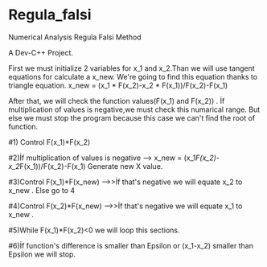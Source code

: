 # Regula_falsi
Numerical Analysis Regula Falsi Method

A Dev-C++ Project.

First we must initialize 2 variables for x_1 and x_2.Than we will use tangent equations for calculate a x_new.
We're going to find this equation thanks to triangle equation.
x_new = (x_1 * F(x_2)-x_2 * F(x_1))/F(x_2)-F(x_1)

After that, we will check the function values(F(x_1) and F(x_2)) . İf multiplication of values is negative,we must check this numarical range. But else we must stop the program because this case we can't find the root of function. 

#1) Control F(x_1)*F(x_2)

#2)İf multiplication of values is negative --> x_new = (x_1*F(x_2)-x_2*F(x_1))/F(x_2)-F(x_1) Generate new X value.

#3)Control F(x_1)*F(x_new) -->>İf that's negative we will equate x_2 to x_new . Else go to 4

#4)Control F(x_2)*F(x_new) -->>İf that's negative we will equate x_1 to x_new .

#5)While F(x_1)*F(x_2)<0 we will loop this sections.

#6)İf function's difference is smaller than Epsilon or (x_1-x_2) smaller than Epsilon we will stop.
